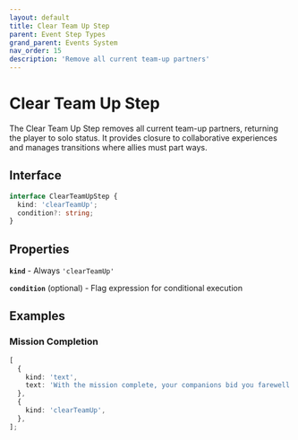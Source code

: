 ```yaml
---
layout: default
title: Clear Team Up Step
parent: Event Step Types
grand_parent: Events System
nav_order: 15
description: 'Remove all current team-up partners'
---
```


# Clear Team Up Step

The Clear Team Up Step removes all current team-up partners, returning the player to solo status. It provides closure to collaborative experiences and manages transitions where allies must part ways.

## Interface

```typescript
interface ClearTeamUpStep {
  kind: 'clearTeamUp';
  condition?: string;
}
```

## Properties

**`kind`** - Always `'clearTeamUp'`

**`condition`** (optional) - Flag expression for conditional execution

## Examples

### Mission Completion

```typescript
[
  {
    kind: 'text',
    text: 'With the mission complete, your companions bid you farewell.',
  },
  {
    kind: 'clearTeamUp',
  },
];
```
